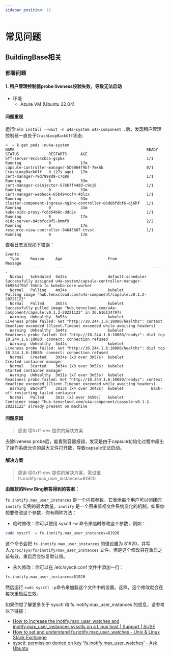 ```yaml
---
sidebar_position: 12
---
```



# 常见问题

## BuildingBase相关

### 部署问题

#### 1. 租户管理控制器probe liveness校验失败，导致无法启动

- 环境
  - Azure VM (Ubuntu 22.04)

#### 问题重现

运行`helm install --wait -n u4a-system u4a-component .`后，发现租户管理控制器一直处于`CrashLoopBackOff`状态:

```shell
➜  ~ k get pods -nu4a-system
NAME                                                          READY   STATUS             RESTARTS      AGE
bff-server-9cc54cbc5-gcp6x                                    1/1     Running            0             17m
capsule-controller-manager-5b9864f9bf-7mkhb                   0/1     CrashLoopBackOff   8 (27s ago)   17m
cert-manager-79d7998d9-c7q8n                                  1/1     Running            0             33m
cert-manager-cainjector-57bb7f44dd-c9sj6                      1/1     Running            0             33m
cert-manager-webhook-65b494ccf4-4blzx                         1/1     Running            0             33m
cluster-component-ingress-nginx-controller-86d6bfdbf6-qj6hf   1/1     Running            0             33m
kube-oidc-proxy-fc6b54b8c-ddc2s                               1/1     Running            0             17m
oidc-server-84cbfcc9f5-bmmf9                                  2/2     Running            0             17m
resource-view-controller-94645667-ttvst                       1/1     Running            0             17m
```

查看日志发现如下错误：

```shell
Events:
  Type     Reason     Age                    From               Message
  ----     ------     ----                   ----               -------
  Normal   Scheduled  4m35s                  default-scheduler  Successfully assigned u4a-system/capsule-controller-manager-5b9864f9bf-7mkhb to kubebb-core-worker
  Normal   Pulling    4m34s                  kubelet            Pulling image "hub.tenxcloud.com/u4a-component/capsule:v0.1.2-20221122"
  Normal   Pulled     3m57s                  kubelet            Successfully pulled image "hub.tenxcloud.com/u4a-component/capsule:v0.1.2-20221122" in 36.616134797s
  Warning  Unhealthy  3m53s                  kubelet            Liveness probe failed: Get "http://10.244.1.6:10080/healthz": context deadline exceeded (Client.Timeout exceeded while awaiting headers)
  Warning  Unhealthy  3m44s                  kubelet            Readiness probe failed: Get "http://10.244.1.6:10080/readyz": dial tcp 10.244.1.6:10080: connect: connection refused
  Warning  Unhealthy  3m44s                  kubelet            Liveness probe failed: Get "http://10.244.1.6:10080/healthz": dial tcp 10.244.1.6:10080: connect: connection refused
  Normal   Created    3m34s (x3 over 3m57s)  kubelet            Created container manager
  Normal   Started    3m34s (x3 over 3m57s)  kubelet            Started container manager
  Warning  Unhealthy  3m31s (x7 over 3m55s)  kubelet            Readiness probe failed: Get "http://10.244.1.6:10080/readyz": context deadline exceeded (Client.Timeout exceeded while awaiting headers)
  Warning  BackOff    3m13s (x4 over 3m42s)  kubelet            Back-off restarting failed container
  Normal   Pulled     3m1s (x3 over 3m50s)   kubelet            Container image "hub.tenxcloud.com/u4a-component/capsule:v0.1.2-20221122" already present on machine
```

#### 问题原因

> 感谢 @0xff-dev 提供的解决方案

去除liveness probe后，能看到容器报错，发现是由于capsule初始化过程中超出了操作系统允许的最大文件打开数，导致capsule无法启动。

#### 解决方案

> 感谢 @0xff-dev 提供的解决方案，需设置 fs.inotify.max_user_instances=81920

**由微软的New Bing解答得到的答案：**

`fs.inotify.max_user_instances` 是一个内核参数，它表示每个用户可以创建的 `inotify` 实例的最大数量。`inotify` 是一个用来监视文件系统变化的机制。如果你想要修改这个参数，你有两种方法：

- 临时修改：你可以使用 sysctl -w 命令来临时修改这个参数，例如：

```sh
sudo sysctl -w fs.inotify.max_user_instances=81920
```

这个命令会把 `fs.inotify.max_user_instances` 的值设置为 81920，并写入`/proc/sys/fs/inotify/max_user_instances` 文件。但是这个修改只在重启之前有效，重启后会恢复默认值。

- 永久修改：你可以在 /etc/sysctl.conf 文件中添加一行：

```sh
fs.inotify.max_user_instances=81920
```

然后运行 `sudo sysctl -p`命令来加载这个文件中的设置。这样，这个修改就会在每次重启后生效。

如果你想了解更多关于 sysctl 和 fs.inotify.max_user_instances 的信息，请参考以下链接：

- [How to increase the inotify.max_user_watches and inotify.max_user_instances sysctls on a Linux host | Support | SUSE](https://www.suse.com/support/kb/doc/?id=000020048)
- [How to set and understand fs.notify.max_user_watches - Unix & Linux Stack Exchange](https://unix.stackexchange.com/questions/444998/how-to-set-and-understand-fs-notify-max-user-watches)
- [sysctl: permission denied on key 'fs.inotify.max_user_watches' - Ask Ubuntu](https://askubuntu.com/questions/1068168/sysctl-permission-denied-on-key-fs-inotify-max-user-watches)

<!-- Source: Conversation with Bing, 2023/7/3
(1) How to increase the inotify.max_user_watches and inotify.max_user_instances sysctls on a Linux host | Support | SUSE. <https://www.suse.com/support/kb/doc/?id=000020048>.
(2) How to set and understand fs.notify.max_user_watches. <https://unix.stackexchange.com/questions/444998/how-to-set-and-understand-fs-notify-max-user-watches>.
(3) sysctl: permission denied on key 'fs.inotify.max_user_watches'. <https://askubuntu.com/questions/1068168/sysctl-permission-denied-on-key-fs-inotify-max-user-watches>. -->
